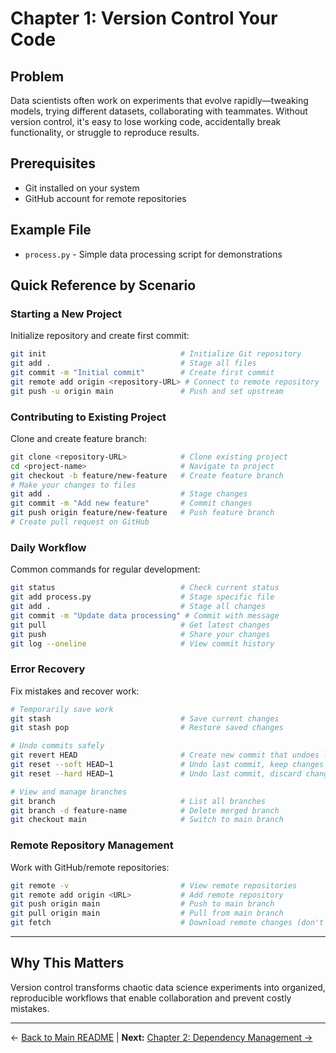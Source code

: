 # Chapter 1: Version Control Your Code

## Problem

Data scientists often work on experiments that evolve rapidly—tweaking models, trying different datasets, collaborating with teammates. Without version control, it's easy to lose working code, accidentally break functionality, or struggle to reproduce results.

## Prerequisites

- Git installed on your system
- GitHub account for remote repositories

## Example File

- `process.py` - Simple data processing script for demonstrations

## Quick Reference by Scenario

### Starting a New Project

Initialize repository and create first commit:

```bash
git init                              # Initialize Git repository
git add .                             # Stage all files
git commit -m "Initial commit"        # Create first commit
git remote add origin <repository-URL> # Connect to remote repository
git push -u origin main               # Push and set upstream
```

### Contributing to Existing Project

Clone and create feature branch:

```bash
git clone <repository-URL>            # Clone existing project
cd <project-name>                     # Navigate to project
git checkout -b feature/new-feature   # Create feature branch
# Make your changes to files
git add .                             # Stage changes
git commit -m "Add new feature"       # Commit changes
git push origin feature/new-feature   # Push feature branch
# Create pull request on GitHub
```

### Daily Workflow

Common commands for regular development:

```bash
git status                            # Check current status
git add process.py                    # Stage specific file
git add .                             # Stage all changes
git commit -m "Update data processing" # Commit with message
git pull                              # Get latest changes
git push                              # Share your changes
git log --oneline                     # View commit history
```

### Error Recovery

Fix mistakes and recover work:

```bash
# Temporarily save work
git stash                             # Save current changes
git stash pop                         # Restore saved changes

# Undo commits safely
git revert HEAD                       # Create new commit that undoes last commit
git reset --soft HEAD~1               # Undo last commit, keep changes staged
git reset --hard HEAD~1               # Undo last commit, discard changes (careful!)

# View and manage branches
git branch                            # List all branches
git branch -d feature-name            # Delete merged branch
git checkout main                     # Switch to main branch
```

### Remote Repository Management

Work with GitHub/remote repositories:

```bash
git remote -v                         # View remote repositories
git remote add origin <URL>           # Add remote repository
git push origin main                  # Push to main branch
git pull origin main                  # Pull from main branch
git fetch                             # Download remote changes (don't merge)
```

---

## Why This Matters

Version control transforms chaotic data science experiments into organized, reproducible workflows that enable collaboration and prevent costly mistakes.

---

← [Back to Main README](../README.md) | **Next:** [Chapter 2: Dependency Management →](../chapter2_dependency_management/README.md)
